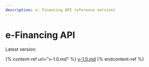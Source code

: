 ```yaml
---
description: e- Financing API reference versions
---
```


# e-Financing API

Latest version:

{% content-ref url="v-1.0.md" %}
[v-1.0.md](v-1.0.md)
{% endcontent-ref %}
